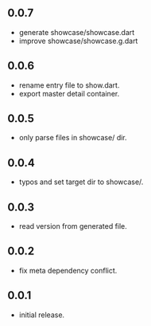 ## 0.0.7
  - generate showcase/showcase.dart
  - improve showcase/showcase.g.dart

## 0.0.6
  - rename entry file to show.dart.
  - export master detail container.
  
## 0.0.5
  -  only parse files in showcase/ dir.

## 0.0.4
  - typos and set target dir to showcase/.

## 0.0.3
  - read version from generated file.

## 0.0.2
  - fix meta dependency conflict.

## 0.0.1
  - initial release.
